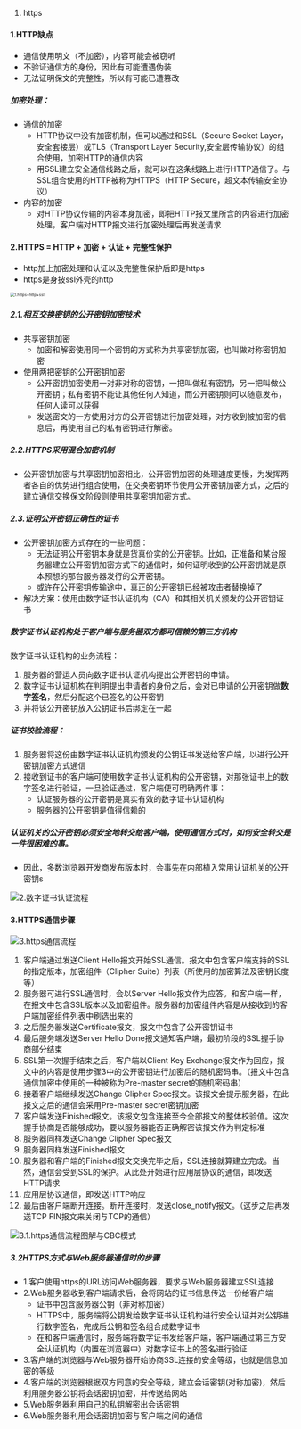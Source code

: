 1. https



#### 1.HTTP缺点

- 通信使用明文（不加密），内容可能会被窃听
- 不验证通信方的身份，因此有可能遭遇伪装
- 无法证明保文的完整性，所以有可能已遭篡改

##### 加密处理：

- 通信的加密
  - HTTP协议中没有加密机制，但可以通过和SSL（Secure Socket Layer，安全套接层）或TLS（Transport Layer Security,安全层传输协议）的组合使用，加密HTTP的通信内容
  - 用SSL建立安全通信线路之后，就可以在这条线路上进行HTTP通信了。与SSL组合使用的HTTP被称为HTTPS（HTTP Secure，超文本传输安全协议）
- 内容的加密
  - 对HTTP协议传输的内容本身加密，即把HTTP报文里所含的内容进行加密处理，客户端对HTTP报文进行加密处理后再发送请求

#### 2.HTTPS = HTTP + 加密 + 认证 + 完整性保护

- http加上加密处理和认证以及完整性保护后即是https
- https是身披ssl外壳的http

<img src=".\res4\1.https=http+ssl.png" alt="1.https=http+ssl" style="zoom:50%;" />

##### 2.1.相互交换密钥的公开密钥加密技术

- 共享密钥加密
  - 加密和解密使用同一个密钥的方式称为共享密钥加密，也叫做对称密钥加密
- 使用两把密钥的公开密钥加密
  - 公开密钥加密使用一对非对称的密钥，一把叫做私有密钥，另一把叫做公开密钥；私有密钥不能让其他任何人知道，而公开密钥则可以随意发布，任何人读可以获得
  - 发送密文的一方使用对方的公开密钥进行加密处理，对方收到被加密的信息后，再使用自己的私有密钥进行解密。

##### 2.2.HTTPS采用混合加密机制

- 公开密钥加密与共享密钥加密相比，公开密钥加密的处理速度更慢，为发挥两者各自的优势进行组合使用，在交换密钥环节使用公开密钥加密方式，之后的建立通信交换保文阶段则使用共享密钥加密方式。

##### 2.3.证明公开密钥正确性的证书

- 公开密钥加密方式存在的一些问题：
  - 无法证明公开密钥本身就是货真价实的公开密钥。比如，正准备和某台服务器建立公开密钥加密方式下的通信时，如何证明收到的公开密钥就是原本预想的那台服务器发行的公开密钥。
  - 或许在公开密钥传输途中，真正的公开密钥已经被攻击者替换掉了
- 解决方案：使用由数字证书认证机构（CA）和其相关机关颁发的公开密钥证书

##### 数字证书认证机构处于客户端与服务器双方都可信赖的第三方机构

数字证书认证机构的业务流程：

1. 服务器的营运人员向数字证书认证机构提出公开密钥的申请。
2. 数字证书认证机构在判明提出申请者的身份之后，会对已申请的公开密钥做**数字签名**，然后分配这个已签名的公开密钥
3. 并将该公开密钥放入公钥证书后绑定在一起

##### 证书校验流程：

1. 服务器将这份由数字证书认证机构颁发的公钥证书发送给客户端，以进行公开密钥加密方式通信
2. 接收到证书的客户端可使用数字证书认证机构的公开密钥，对那张证书上的数字签名进行验证，一旦验证通过，客户端便可明确两件事：
   - 认证服务器的公开密钥是真实有效的数字证书认证机构
   - 服务器的公开密钥是值得信赖的

##### 认证机关的公开密钥必须安全地转交给客户端，使用通信方式时，如何安全转交是一件很困难的事。

- 因此，多数浏览器开发商发布版本时，会事先在内部植入常用认证机关的公开密钥s

<img src=".\res4\2.数字证书认证流程.png" alt="2.数字证书认证流程" style="zoom:100%;" />

#### 3.HTTPS通信步骤

<img src=".\res4\3.https通信流程.png" alt="3.https通信流程" style="zoom:100%;" />

1. 客户端通过发送Client Hello报文开始SSL通信。报文中包含客户端支持的SSL的指定版本，加密组件（Clipher Suite）列表（所使用的加密算法及密钥长度等）
2. 服务器可进行SSL通信时，会以Server Hello报文作为应答。和客户端一样，在报文中包含SSL版本以及加密组件。服务器的加密组件内容是从接收到的客户端加密组件列表中刷选出来的
3. 之后服务器发送Certificate报文，报文中包含了公开密钥证书
4. 最后服务端发送Server Hello Done报文通知客户端，最初阶段的SSL握手协商部分结束
5. SSL第一次握手结束之后，客户端以Client Key Exchange报文作为回应，报文中的内容是使用步骤3中的公开密钥进行加密后的随机密码串。（报文中包含通信加密中使用的一种被称为Pre-master secret的随机密码串）
6. 接着客户端继续发送Change Clipher Spec报文。该报文会提示服务器，在此报文之后的通信会采用Pre-master secret密钥加密
7. 客户端发送Finished报文。该报文包含连接至今全部报文的整体校验值。这次握手协商是否能够成功，要以服务器能否正确解密该报文作为判定标准
8. 服务器同样发送Change Clipher Spec报文
9. 服务器同样发送Finished报文
10. 服务器和客户端的Finished报文交换完毕之后，SSL连接就算建立完成。当然，通信会受到SSL的保护。从此处开始进行应用层协议的通信，即发送HTTP请求
11. 应用层协议通信，即发送HTTP响应
12. 最后由客户端断开连接。断开连接时，发送close_notify报文。（这步之后再发送TCP FIN报文来关闭与TCP的通信）

![3.1.https通信流程图解与CBC模式](.\res4\3.1.https通信流程图解与CBC模式.png)

##### 3.2HTTPS方式与Web服务器通信时的步骤

- 1.客户使用https的URL访问Web服务器，要求与Web服务器建立SSL连接
- 2.Web服务器收到客户端请求后，会将网站的证书信息传送一份给客户端
  - 证书中包含服务器公钥（非对称加密）
  - HTTPS中，服务端将公钥发给数字证书认证机构进行安全认证并对公钥进行数字签名，完成后公钥和签名组合成数字证书
  - 在和客户端通信时，服务端将数字证书发给客户端，客户端通过第三方安全认证机构（内置在浏览器中）对数字证书上的签名进行验证
- 3.客户端的浏览器与Web服务器开始协商SSL连接的安全等级，也就是信息加密的等级
- 4.客户端的浏览器根据双方同意的安全等级，建立会话密钥(对称加密)，然后利用服务器公钥将会话密钥加密，并传送给网站
- 5.Web服务器利用自己的私钥解密出会话密钥
- 6.Web服务器利用会话密钥加密与客户端之间的通信



